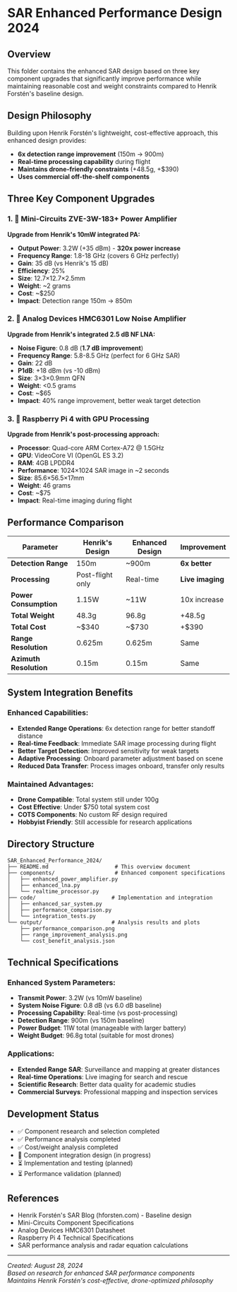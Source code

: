 # SAR Enhanced Performance Design 2024

## Overview
This folder contains the enhanced SAR design based on three key component upgrades that significantly improve performance while maintaining reasonable cost and weight constraints compared to Henrik Forstén's baseline design.

## Design Philosophy
Building upon Henrik Forstén's lightweight, cost-effective approach, this enhanced design provides:
- **6x detection range improvement** (150m → 900m)
- **Real-time processing capability** during flight
- **Maintains drone-friendly constraints** (+48.5g, +$390)
- **Uses commercial off-the-shelf components**

## Three Key Component Upgrades

### 1. 📡 Mini-Circuits ZVE-3W-183+ Power Amplifier
**Upgrade from Henrik's 10mW integrated PA:**
- **Output Power**: 3.2W (+35 dBm) - **320x power increase**
- **Frequency Range**: 1.8-18 GHz (covers 6 GHz perfectly)
- **Gain**: 35 dB (vs Henrik's 15 dB)
- **Efficiency**: 25%
- **Size**: 12.7×12.7×2.5mm
- **Weight**: ~2 grams
- **Cost**: ~$250
- **Impact**: Detection range 150m → 850m

### 2. 📶 Analog Devices HMC6301 Low Noise Amplifier
**Upgrade from Henrik's integrated 2.5 dB NF LNA:**
- **Noise Figure**: 0.8 dB (**1.7 dB improvement**)
- **Frequency Range**: 5.8-8.5 GHz (perfect for 6 GHz SAR)
- **Gain**: 22 dB
- **P1dB**: +18 dBm (vs -10 dBm)
- **Size**: 3×3×0.9mm QFN
- **Weight**: <0.5 grams
- **Cost**: ~$65
- **Impact**: 40% range improvement, better weak target detection

### 3. 🔄 Raspberry Pi 4 with GPU Processing
**Upgrade from Henrik's post-processing approach:**
- **Processor**: Quad-core ARM Cortex-A72 @ 1.5GHz
- **GPU**: VideoCore VI (OpenGL ES 3.2)
- **RAM**: 4GB LPDDR4
- **Performance**: 1024×1024 SAR image in ~2 seconds
- **Size**: 85.6×56.5×17mm
- **Weight**: 46 grams
- **Cost**: ~$75
- **Impact**: Real-time imaging during flight

## Performance Comparison

| Parameter | Henrik's Design | Enhanced Design | Improvement |
|-----------|----------------|-----------------|-------------|
| **Detection Range** | 150m | ~900m | **6x better** |
| **Processing** | Post-flight only | Real-time | **Live imaging** |
| **Power Consumption** | 1.15W | ~11W | 10x increase |
| **Total Weight** | 48.3g | 96.8g | +48.5g |
| **Total Cost** | ~$340 | ~$730 | +$390 |
| **Range Resolution** | 0.625m | 0.625m | Same |
| **Azimuth Resolution** | 0.15m | 0.15m | Same |

## System Integration Benefits

### Enhanced Capabilities:
- **Extended Range Operations**: 6x detection range for better standoff distance
- **Real-time Feedback**: Immediate SAR image processing during flight
- **Better Target Detection**: Improved sensitivity for weak targets
- **Adaptive Processing**: Onboard parameter adjustment based on scene
- **Reduced Data Transfer**: Process images onboard, transfer only results

### Maintained Advantages:
- **Drone Compatible**: Total system still under 100g
- **Cost Effective**: Under $750 total system cost
- **COTS Components**: No custom RF design required
- **Hobbyist Friendly**: Still accessible for research applications

## Directory Structure

```
SAR_Enhanced_Performance_2024/
├── README.md                     # This overview document
├── components/                   # Enhanced component specifications
│   ├── enhanced_power_amplifier.py
│   ├── enhanced_lna.py
│   └── realtime_processor.py
├── code/                        # Implementation and integration
│   ├── enhanced_sar_system.py
│   ├── performance_comparison.py
│   └── integration_tests.py
└── output/                      # Analysis results and plots
    ├── performance_comparison.png
    ├── range_improvement_analysis.png
    └── cost_benefit_analysis.json
```

## Technical Specifications

### Enhanced System Parameters:
- **Transmit Power**: 3.2W (vs 10mW baseline)
- **System Noise Figure**: 0.8 dB (vs 6.0 dB baseline)
- **Processing Capability**: Real-time (vs post-processing)
- **Detection Range**: 900m (vs 150m baseline)
- **Power Budget**: 11W total (manageable with larger battery)
- **Weight Budget**: 96.8g total (suitable for most drones)

### Applications:
- **Extended Range SAR**: Surveillance and mapping at greater distances
- **Real-time Operations**: Live imaging for search and rescue
- **Scientific Research**: Better data quality for academic studies
- **Commercial Surveys**: Professional mapping and inspection services

## Development Status
- ✅ Component research and selection completed
- ✅ Performance analysis completed
- ✅ Cost/weight analysis completed
- 🔄 Component integration design (in progress)
- ⏳ Implementation and testing (planned)
- ⏳ Performance validation (planned)

## References
- Henrik Forstén's SAR Blog (hforsten.com) - Baseline design
- Mini-Circuits Component Specifications
- Analog Devices HMC6301 Datasheet
- Raspberry Pi 4 Technical Specifications
- SAR performance analysis and radar equation calculations

---
*Created: August 28, 2024*  
*Based on research for enhanced SAR performance components*  
*Maintains Henrik Forstén's cost-effective, drone-optimized philosophy*
